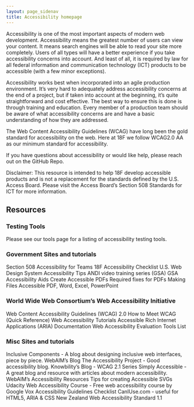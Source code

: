 ```yaml
---
layout: page_sidenav
title: Accessibility homepage
---
```

Accessibility is one of the most important aspects of modern web development. Accessibility means the greatest number of users can view your content. It means search engines will be able to read your site more completely. Users of all types will have a better experience if you take accessibility concerns into account. And least of all, it is required by law for all federal information and communication technology (ICT) products to be accessible (with a few minor exceptions).

Accessibility works best when incorporated into an agile production environment. It’s very hard to adequately address accessibility concerns at the end of a project, but if taken into account at the beginning, it’s quite straightforward and cost effective. The best way to ensure this is done is through training and education. Every member of a production team should be aware of what accessibility concerns are and have a basic understanding of how they are addressed.

The Web Content Accessibility Guidelines (WCAG) have long been the gold standard for accessibility on the web. Here at 18F we follow WCAG2.0 AA as our minimum standard for accessibility.

If you have questions about accessibility or would like help, please reach out on the GitHub Repo.

Disclaimer: This resource is intended to help 18F develop accessible products and is not a replacement for the standards defined by the U.S. Access Board. Please visit the Access Board’s Section 508 Standards for ICT for more information.

## Resources

### Testing Tools

Please see our tools page for a listing of accessibility testing tools.

### Government Sites and tutorials

Section 508
Accessibility for Teams
18F Accessibility Checklist
U.S. Web Design System Accessibility Tips
ANDI video training series (GSA)
GSA Accessibility Aids
Create Accessible PDFs
Required fixes for PDFs
Making Files Accessible PDF, Word, Excel, PowerPoint

### World Wide Web Consortium’s Web Accessibility Initiative

Web Content Accessibility Guidelines (WCAG) 2.0
How to Meet WCAG (Quick Reference)
Web Accessibility Tutorials
Accessible Rich Internet Applications (ARIA) Documentation
Web Accessibility Evaluation Tools List

### Misc Sites and tutorials

Inclusive Components - A blog about designing inclusive web interfaces, piece by piece.
WebAIM’s Blog
The Accessibility Project - Good accessibility blog.
Knowbility’s Blog - WCAG 2.1 Series
Simply Accessible - A great blog and resource with articles about modern accessibility.
WebAIM’s Accessibility Resources
Tips for creating Accessible SVGs
Udacity Web Accessibility Course - Free web accessibility course by Google
Vox Accessibility Guidelines Checklist
CanIUse.com - useful for HTML5, ARIA & CSS
New Zealand Web Accessibility Standard 1.1
